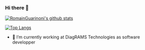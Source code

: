 ### Hi there 👋

[![RomainGuarinoni's github stats](https://github-readme-stats.vercel.app/api?username=RomainGuarinoni&theme=blue-green)](https://github.com/RomainGuarinoni/github-readme-stats)

[![Top Langs](https://github-readme-stats.vercel.app/api/top-langs/?username=RomainGuarinoni)](https://github.com/RomainGuarinoni/github-readme-stats)


- 🔭 I’m currently working at DiagRAMS Technologies as software developper

<!--
**RomainGuarinoni/RomainGuarinoni** is a ✨ _special_ ✨ repository because its `README.md` (this file) appears on your GitHub profile.

Here are some ideas to get you started:

- 🔭 I’m currently working on ...
- 🌱 I’m currently learning ...
- 👯 I’m looking to collaborate on ...
- 🤔 I’m looking for help with ...
- 💬 Ask me about ...
- 📫 How to reach me: ...
- 😄 Pronouns: ...
- ⚡ Fun fact: ...
-->
